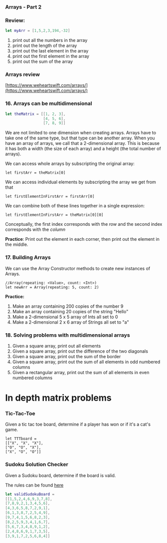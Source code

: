 ### Arrays - Part 2

### Review:


```swift
let myArr = [1,5,2,3,194,-32]
```

1. print out all the numbers in the array
2. print out the length of the array
3. print out the last element in the array
4. print out the first element in the array
5. print out the sum of the array


### Arrays review

[https://www.weheartswift.com/arrays/](https://www.weheartswift.com/arrays/)


### 16. Arrays can be multidimensional

```swift
let theMatrix = [[1, 2, 3],
                 [4, 5, 6],
                 [7, 8, 9]]

```

We are not limited to one dimension when creating arrays.  Arrays have to take one of the same type, but that type can be another array.  When you have an array of arrays, we call that a 2-dimensional array.  This is because it has both a width (the size of each array) and a height (the total number of arrays).

We can access whole arrays by subscripting the original array:

```
let firstArr = theMatrix[0]
```

We can access individual elements by subscripting the array we get from that

```
let firstElementInFirstArr = firstArr[0]
```


We can combine both of these lines together in a single expression:

```
let firstElementInFirstArr = theMatrix[0][0]
```

Conceptually, the first index corresponds with the *row* and the second index corresponds with the *column*


**Practice**:  Print out the element in each corner, then print out the element in the middle.

### 17. Building Arrays

We can use the Array Constructor methods to create new instances of Arrays.

```
//Array(repeating: <Value>, count: <Int>)
let newArr = Array(repeating: 5, count: 2)
```

**Practice:** 

1. Make an array containing 200 copies of the number 9
2. Make an array containing 20 copies of the string "Hello"
3. Make a 2-dimensional 5 x 5 array of Ints all set to 0
4. Make a 2-dimensional 2 x 6 array of Strings all set to "a"


### 18. Solving problems with multidimensional arrays

1. Given a square array, print out all elements
2. Given a square array, print out the difference of the two diagonals
3. Given a square array, print out the sum of the border
4. Given a square array, print out the sum of all elements in odd numbered columns
5. Given a rectangular array, print out the sum of all elements in even numbered columns


# In depth matrix problems

### Tic-Tac-Toe
Given a tic tac toe board, determine if a player has won or if it's a cat's game.

```
let TTTboard = 
[["X", "X", "X"],
["O", "O", "X"],
["X", "O", "O"]]
```



### Sudoku Solution Checker
Given a Sudoku board, determine if the board is valid.

The rules can be found [here](http://sudoku.com.au/TheRules.aspx)

```swift
let validSudokuBoard = 
[[1,5,2,4,6,9,3,7,8],
[7,8,9,2,1,3,4,5,6],
[4,3,6,5,8,7,2,9,1],
[6,1,3,8,7,2,5,4,9],
[9,7,4,1,5,6,8,2,3],
[8,2,5,9,3,4,1,6,7],
[5,6,7,3,4,8,9,1,2],
[2,4,8,6,9,1,7,3,5],
[3,9,1,7,2,5,6,8,4]]
```